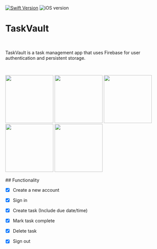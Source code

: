 
[![Swift Version][swift-image]][swift-url]
![iOS version][ios-image]


# TaskVault
<br />
<p>
    TaskVault is a task management app that uses Firebase for user authentication and persistent storage.
</p>
<br />
<p align="center">
<p align="row">
  <img src= "https://github.com/jaysondasher/TaskVault/assets/58889274/a0757090-32e0-4eec-b16c-1cd881a0dbbe" width="150" >
  <img src= "https://github.com/jaysondasher/TaskVault/assets/58889274/3ad9de8b-8e13-48f1-9949-3d76bca42978" width="150" >
  <img src= "https://github.com/jaysondasher/TaskVault/assets/58889274/edc814b2-bcbf-4997-94bf-26136a7a1a2c" width="150" >
  <img src= "https://github.com/jaysondasher/TaskVault/assets/58889274/cf434bae-138e-4c04-aa11-3e7074682cd7" width="150" >
  <img src= "https://github.com/jaysondasher/TaskVault/assets/58889274/cbff4d66-1201-44a8-85de-7618124b177b" width="150" >
</p>
</p>
## Functionality

- [x] Create a new account
- [x] Sign in
- [x] Create task (Include due date/time)
- [x] Mark task complete
- [x] Delete task
- [x] Sign out


[swift-image]:https://img.shields.io/badge/swift-5.0-orange.svg
[swift-url]: https://swift.org/
[ios-image]: https://img.shields.io/badge/ios-16.4+-blue.svg
